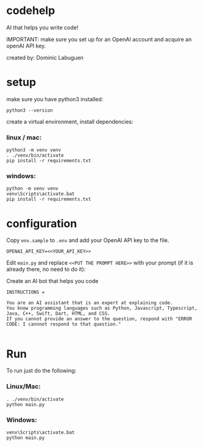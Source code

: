 # codehelp
AI that helps you write code! 

IMPORTANT: make sure you set up for an OpenAI account and acquire an openAI API key. 

created by: Dominic Labuguen
# setup

make sure you have python3 installed:

```
python3 --version
```

create a virtual environment, install dependencies:

### linux / mac:

```
python3 -m venv venv
. ./venv/bin/activate
pip install -r requirements.txt
```

### windows:

```
python -m venv venv
venv\Scripts\activate.bat
pip install -r requirements.txt
```

# configuration

Copy `env.sample` to `.env` and add your OpenAI API key to the file.

```
OPENAI_API_KEY=<<YOUR_API_KEY>>
```

Edit `main.py` and replace `<<PUT THE PROMPT HERE>>` with your prompt (if it is already there, no need to do it):

Create an AI bot that helps you code 

```
INSTRUCTIONS = 

You are an AI assistant that is an expert at explaining code. 
You know programming languages such as Python, Javascript, Typescript, Java, C++, Swift, Dart, HTML, and CSS. 
If you cannot provide an answer to the question, respond with "ERROR CODE: I cannnot respond to that question."


```

# Run

To run just do the following:

### Linux/Mac:

```
. ./venv/bin/activate
python main.py
```

### Windows:

```
venv\Scripts\activate.bat
python main.py
```
